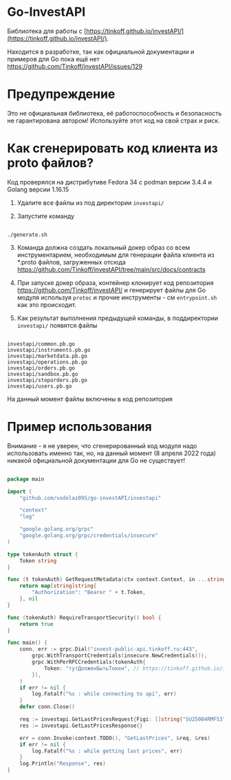 Go-InvestAPI
=============================

Библиотека для работы с [https://tinkoff.github.io/investAPI/](https://tinkoff.github.io/investAPI/).

Находится в разработке, так как официальной документации и примеров для Go пока ещё нет
https://github.com/Tinkoff/investAPI/issues/129

Предупреждение
===============================
Это не официальная библиотека, её работоспособность и безопасность не гарантирована автором!
Используйте этот код на свой страх и риск.


Как сгенерировать код клиента из proto файлов?
===============================
Код проверялся на дистрибутиве Fedora 34 с podman версии 3.4.4 и Golang версии 1.16.15

1. Удалите все файлы из под директории `investapi/`

2. Запустите команду 

```shell

./generate.sh

```
3. Команда должна создать локальный докер образ со всем инструментарием, необходимым для генерации файла клиента
   из *.proto файлов, загруженных отсюда https://github.com/Tinkoff/investAPI/tree/main/src/docs/contracts

4. При запуске докер образа, контейнер клонирует код репозитория https://github.com/Tinkoff/investAPI/ и генерирует
   файлы для Go модуля используя `protoc` и прочие инструменты - см `entrypoint.sh` как это происходит.

5. Как результат выполнения предыдущей команды, в поддиректории `investapi/` появятся файлы
```

investapi/common.pb.go
investapi/instruments.pb.go
investapi/marketdata.pb.go
investapi/operations.pb.go
investapi/orders.pb.go
investapi/sandbox.pb.go
investapi/stoporders.pb.go
investapi/users.pb.go

```

На данный момент файлы включены в код репозитория


Пример использования
===============================
Внимание - я не уверен, что сгенерированный код модуля надо использовать именно 
так, но, на данный момент (8 апреля 2022 года) никакой официальной документации для Go не существует!

```go

package main

import (
	"github.com/vodolaz095/go-investAPI/investapi"

	"context"
	"log"

	"google.golang.org/grpc"
	"google.golang.org/grpc/credentials/insecure"
)

type tokenAuth struct {
	Token string
}

func (t tokenAuth) GetRequestMetadata(ctx context.Context, in ...string) (map[string]string, error) {
	return map[string]string{
		"Authorization": "Bearer " + t.Token,
	}, nil
}

func (tokenAuth) RequireTransportSecurity() bool {
	return true 
}

func main() {
	conn, err := grpc.Dial("invest-public-api.tinkoff.ru:443",
		grpc.WithTransportCredentials(insecure.NewCredentials()),
		grpc.WithPerRPCCredentials(tokenAuth{
			Token: "тутДолженБытьТокен", // https://tinkoff.github.io/investAPI/grpc/#tinkoff-invest-api_1
		}),
	)
	if err != nil {
		log.Fatalf("%s : while connecting to api", err)
	}
	defer conn.Close()

	req := investapi.GetLastPricesRequest{Figi: []string{"SU25084RMFS3"}}
	res := investapi.GetLastPricesResponse{}

	err = conn.Invoke(context.TODO(), "GetLastPrices", &req, &res)
	if err != nil {
		log.Fatalf("%s : while getting last prices", err)
	}
	log.Println("Response", res)
}

```

